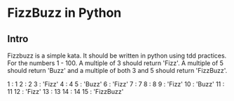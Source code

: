 # FizzBuzz in Python
## Intro

Fizzbuzz is a simple kata. It should be written in python using tdd practices.
For the numbers 1 - 100. A multiple of 3 should return 'Fizz'. A multiple of 5
should return 'Buzz' and a multiple of both 3 and 5 should return 'FizzBuzz'.

1 : 1
2 : 2
3 : 'Fizz'
4 : 4
5 : 'Buzz'
6 : 'Fizz'
7 : 7
8 : 8
9 : 'Fizz'
10 : 'Buzz'
11 : 11
12 : 'Fizz'
13 : 13
14 : 14
15 : 'FizzBuzz'

